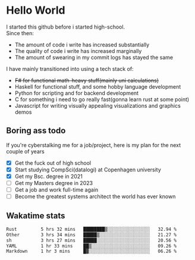# Hello World

I started this github before i started high-school.  
Since then:
- The amount of code i write has increased substantially
- The quality of code i write has increased marginally
- The amount of swearing in my commit logs has stayed the same

I have mainly transitioned into using a tech stack of:
- ~~F# for functional math-heavy stuff(mainly uni calculations)~~
- Haskell for functional stuff, and some hobby language development
- Python for scripting and for backend development
- C for something i need to go really fast(gonna learn rust at some point)
- Javascript for writing visually appealing visualizations and graphics demos

## Boring ass todo
If you're cyberstalking me for a job/project, here is my plan for the next couple of years
- [x] Get the fuck out of high school
- [x] Start studying CompSci(datalogi) at Copenhagen university
- [x] Get my Bsc. degree in 2021
- [ ] Get my Masters degree in 2023
- [ ] Get a job and work full-time again
- [ ] Become the greatest systems architect the world has ever known

## Wakatime stats
<!--START_SECTION:waka-->

```txt
Rust         5 hrs 32 mins   ████████▒░░░░░░░░░░░░░░░░   32.94 %
Other        3 hrs 34 mins   █████▒░░░░░░░░░░░░░░░░░░░   21.27 %
sh           3 hrs 27 mins   █████░░░░░░░░░░░░░░░░░░░░   20.56 %
YAML         1 hr 33 mins    ██▒░░░░░░░░░░░░░░░░░░░░░░   09.26 %
Markdown     1 hr 3 mins     █▓░░░░░░░░░░░░░░░░░░░░░░░   06.26 %
```

<!--END_SECTION:waka-->
